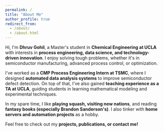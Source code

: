 ```yaml
---
permalink: /
title: "About Me"
author_profile: true
redirect_from: 
  - /about/
  - /about.html
---
```


Hi, I'm **Dhruv Gohil**, a Master's student in **Chemical Engineering at UCLA** with interests in **process engineering, data science, and technology-driven innovation**. I enjoy solving tough problems, whether it's in semiconductor manufacturing, advanced process control, or optimization.

I've worked as a **CMP Process Engineering Intern at TSMC**, where I designed **automated data analysis systems** to improve semiconductor defect detection. On top of that, I've also gained **teaching experience as a TA at UCLA**, guiding students in learning mathematical modeling and experimental techniques.

In my spare time, I like **playing squash, visiting new nations**, and reading **fantasy books (especially Brandon Sanderson's)**. I also tinker with **home servers and automation projects** as a hobby.

Feel free to check out my **projects, publications, or contact me!**
